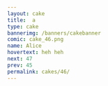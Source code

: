 ```yaml
---
layout: cake
title:  a
type: cake
bannerimg: /banners/cakebanner
comic: cake_46.png
name: Alice
hovertext: heh heh
next: 47
prev: 45
permalink: cakes/46/
---
```

